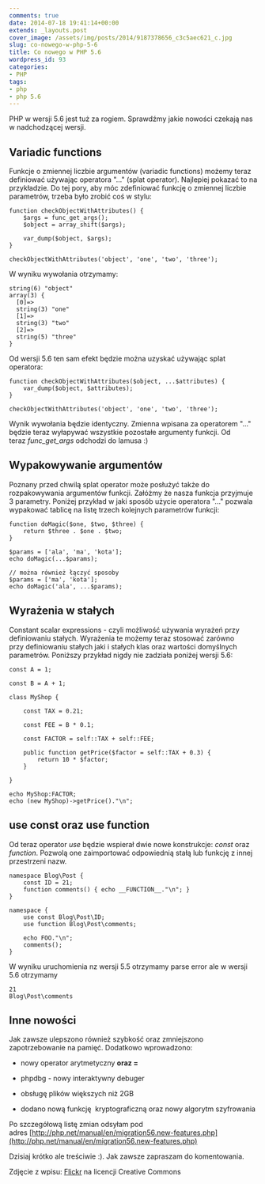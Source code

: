 ```yaml
---
comments: true
date: 2014-07-18 19:41:14+00:00
extends: _layouts.post
cover_image: /assets/img/posts/2014/9187378656_c3c5aec621_c.jpg
slug: co-nowego-w-php-5-6
title: Co nowego w PHP 5.6
wordpress_id: 93
categories:
- PHP
tags:
- php
- php 5.6
---
```


PHP w wersji 5.6 jest tuż za rogiem. Sprawdźmy jakie nowości czekają nas w nadchodzącej wersji.

<!-- more -->


## Variadic functions


Funkcje o zmiennej liczbie argumentów (variadic functions) możemy teraz definiować używając operatora "..." (splat operator). Najlepiej pokazać to na przykładzie. Do tej pory, aby móc zdefiniować funkcję o zmiennej liczbie parametrów, trzeba było zrobić coś w stylu:

```
function checkObjectWithAttributes() {
	$args = func_get_args();
	$object = array_shift($args);

	var_dump($object, $args);
}

checkObjectWithAttributes('object', 'one', 'two', 'three');
```

W wyniku wywołania otrzymamy:

```
string(6) "object"
array(3) {
  [0]=>
  string(3) "one"
  [1]=>
  string(3) "two"
  [2]=>
  string(5) "three"
}
```

Od wersji 5.6 ten sam efekt będzie można uzyskać używając splat operatora:

```
function checkObjectWithAttributes($object, ...$attributes) {
	var_dump($object, $attributes);
}

checkObjectWithAttributes('object', 'one', 'two', 'three');
```

Wynik wywołania będzie identyczny. Zmienna wpisana za operatorem "..." będzie teraz wyłapywać wszystkie pozostałe argumenty funkcji. Od teraz _func_get_args_ odchodzi do lamusa :)




## Wypakowywanie argumentów


Poznany przed chwilą splat operator może posłużyć także do rozpakowywania argumentów funkcji. Załóżmy że nasza funkcja przyjmuje 3 parametry. Poniżej przykład w jaki sposób użycie operatora "..." pozwala wypakować tablicę na listę trzech kolejnych parametrów funkcji:

```
function doMagic($one, $two, $three) {
	return $three . $one . $two;
}

$params = ['ala', 'ma', 'kota'];
echo doMagic(...$params);

// można również łączyć sposoby
$params = ['ma', 'kota'];
echo doMagic('ala', ...$params);
```




## Wyrażenia w stałych


Constant scalar expressions - czyli możliwość używania wyrażeń przy definiowaniu stałych. Wyrażenia te możemy teraz stosować zarówno przy definiowaniu stałych jaki i stałych klas oraz wartości domyślnych parametrów. Poniższy przykład nigdy nie zadziała poniżej wersji 5.6:

```
const A = 1;

const B = A + 1;

class MyShop {

	const TAX = 0.21;

	const FEE = B * 0.1;

	const FACTOR = self::TAX + self::FEE;

	public function getPrice($factor = self::TAX + 0.3) {
		return 10 * $factor;
	}

}

echo MyShop:FACTOR;
echo (new MyShop)->getPrice()."\n";
```




## use const oraz use function


Od teraz operator _use_ będzie wspierał dwie nowe konstrukcje: _const_ oraz _function_. Pozwolą one zaimportować odpowiednią stałą lub funkcję z innej przestrzeni nazw.

```
namespace Blog\Post {
    const ID = 21;
    function comments() { echo __FUNCTION__."\n"; }
}

namespace {
    use const Blog\Post\ID;
    use function Blog\Post\comments;

    echo FOO."\n";
    comments();
}
```

W wyniku uruchomienia nz wersji 5.5 otrzymamy parse error ale w wersji 5.6 otrzymamy

```
21
Blog\Post\comments
```




## Inne nowości


Jak zawsze ulepszono również szybkość oraz zmniejszono zapotrzebowanie na pamięć. Dodatkowo wprowadzono:



	
  * nowy operator arytmetyczny **oraz =**

	
  * phpdbg - nowy interaktywny debuger

	
  * obsługę plików większych niż 2GB

	
  * dodano nową funkcję  kryptograficzną oraz nowy algorytm szyfrowania


Po szczegółową listę zmian odsyłam pod adres [http://php.net/manual/en/migration56.new-features.php](http://php.net/manual/en/migration56.new-features.php)



Dzisiaj krótko ale treściwie :). Jak zawsze zapraszam do komentowania.



Zdjęcie z wpisu: [Flickr](https://flic.kr/p/eZRHAh) na licencji Creative Commons
